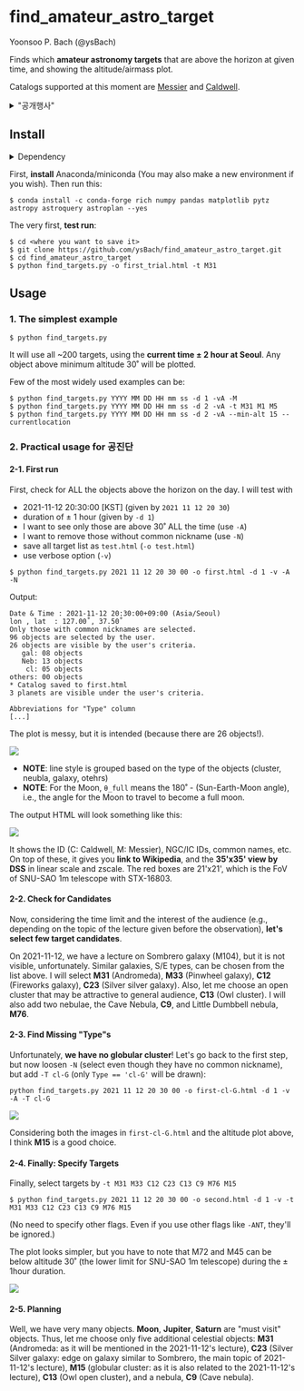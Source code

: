 # find_amateur_astro_target
Yoonsoo P. Bach (@ysBach)

Finds which **amateur astronomy targets** that are above the horizon at given time, and showing the altitude/airmass plot.

Catalogs supported at this moment are [Messier](https://en.wikipedia.org/wiki/Messier_object) and [Caldwell](https://en.wikipedia.org/wiki/Caldwell_catalogue).



<details><summary>"공개행사"</summary>

This work is derived from the "**서울대학교 천문대 공개행사**" (by SNU astro), a subproject of "**서울대학교 연구성과사회환원 프로그램**" (by SNU)

* "SNU": Seoul National University, South Korea
* "astro": Department of Physics and Astronomy, Astronomy program

Therefore, the default location/timezone is at Seoul, South Korea.

</details>




## Install

<details>
<summary> Dependency </summary>
You need:

* python 3.6+
* pytz
* numpy
* pandas
* astropy
* astroquery
* **astroplan**
* matplotlib
* rich (optional)

</details>

First, **install** Anaconda/miniconda (You may also make a new environment if you wish). Then run this:

```
$ conda install -c conda-forge rich numpy pandas matplotlib pytz astropy astroquery astroplan --yes
```



The very first, **test run**:

```
$ cd <where you want to save it>
$ git clone https://github.com/ysBach/find_amateur_astro_target.git
$ cd find_amateur_astro_target
$ python find_targets.py -o first_trial.html -t M31
```



## Usage

### 1. The simplest example

```
$ python find_targets.py
```

It will use all ~200 targets, using the **current time ± 2 hour at Seoul**. Any object above minimum altitude 30˚ will be plotted.



Few of the most widely used examples can be:

```
$ python find_targets.py YYYY MM DD HH mm ss -d 1 -vA -M
$ python find_targets.py YYYY MM DD HH mm ss -d 2 -vA -t M31 M1 M5
$ python find_targets.py YYYY MM DD HH mm ss -d 2 -vA --min-alt 15 --currentlocation
```





### 2. Practical usage for 공진단

#### 2-1. First run

First, check for ALL the objects above the horizon on the day. I will test with

* 2021-11-12 20:30:00 [KST] (given by ``2021 11 12 20 30``)
* duration of ± 1 hour (given by `-d 1`)
* I want to see only those are above 30˚ ALL the time (use `-A`)
* I want to remove those without common nickname (use `-N`)
* save all target list as ``test.html`` (`-o test.html`)
* use verbose option (`-v`)

```
$ python find_targets.py 2021 11 12 20 30 00 -o first.html -d 1 -v -A -N
```

Output:

```
Date & Time : 2021-11-12 20:30:00+09:00 (Asia/Seoul)
lon , lat  : 127.00˚, 37.50˚
Only those with common nicknames are selected.
96 objects are selected by the user.
26 objects are visible by the user's criteria.
   gal: 08 objects
   Neb: 13 objects
    cl: 05 objects
others: 00 objects
* Catalog saved to first.html
3 planets are visible under the user's criteria.

Abbreviations for "Type" column
[...]
```

The plot is messy, but it is intended (because there are 26 objects!).

![](examples/Figure_1.png)

* **NOTE**: line style is grouped based on the type of the objects (cluster, neubla, galaxy, otehrs)
* **NOTE**: For the Moon, ``θ_full`` means the 180˚ - (Sun-Earth-Moon angle), i.e., the angle for the Moon to travel to become a full moon.

The output HTML will look something like this:

![](examples/Figure_2.png)

It shows the ID (C: Caldwell, M: Messier), NGC/IC IDs, common names, etc. On top of these, it gives you **link to Wikipedia**, and the **35'x35' view by DSS** in linear scale and zscale. The red boxes are 21'x21', which is the FoV of SNU-SAO 1m telescope with STX-16803.



#### 2-2. Check for Candidates

Now, considering the time limit and the interest of the audience (e.g., depending on the topic of the lecture given before the observation), **let's select few target candidates**.

On 2021-11-12, we have a lecture on Sombrero galaxy (M104), but it is not visible, unfortunately. Similar galaxies, S/E types, can be chosen from the list above. I will select **M31** (Andromeda), **M33** (Pinwheel galaxy), **C12** (Fireworks galaxy), **C23** (Silver silver galaxy). Also, let me choose an open cluster that may be attractive to general audience, **C13** (Owl cluster). I will also add two nebulae, the Cave Nebula, **C9**, and Little Dumbbell nebula, **M76**.



#### 2-3. Find Missing "Type"s

Unfortunately, **we have no globular cluster**! Let's go back to the first step, but now loosen `-N` (select even though they have no common nickname), but add `-T cl-G` (only ``Type == 'cl-G'`` will be drawn):

```
python find_targets.py 2021 11 12 20 30 00 -o first-cl-G.html -d 1 -v -A -T cl-G
```

![](examples/Figure_1-2.png)

Considering both the images in `first-cl-G.html` and the altitude plot above, I think **M15** is a good choice.



#### 2-4. Finally: Specify Targets

Finally, select targets by `-t M31 M33 C12 C23 C13 C9 M76 M15`

```
$ python find_targets.py 2021 11 12 20 30 00 -o second.html -d 1 -v -t M31 M33 C12 C23 C13 C9 M76 M15
```

(No need to specify other flags. Even if you use other flags like `-ANT`, they'll be ignored.)

The plot looks simpler, but you have to note that M72 and M45 can be below altitude 30˚ (the lower limit for SNU-SAO 1m telescope) during the ± 1hour duration.

![](examples/Figure_3.png)

#### 2-5. Planning

Well, we have very many objects. **Moon**, **Jupiter**, **Saturn** are "must visit" objects. Thus, let me choose only five additional celestial objects: **M31** (Andromeda: as it will be mentioned in the 2021-11-12's lecture), **C23** (Silver Silver galaxy: edge on galaxy similar to Sombrero, the main topic of 2021-11-12's lecture), **M15** (globular cluster: as it is also related to the 2021-11-12's lecture), **C13** (Owl open cluster), and a nebula, **C9** (Cave nebula).

